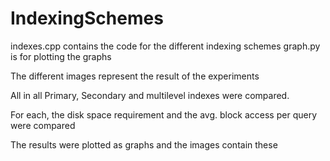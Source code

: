 # IndexingSchemes
indexes.cpp contains the code for the different indexing schemes
graph.py is for plotting the graphs

The different images represent the result of the experiments

All in all Primary, Secondary and multilevel indexes were compared.

For each, the disk space requirement and the avg. block access per query were compared

The results were plotted as graphs and the images contain these
